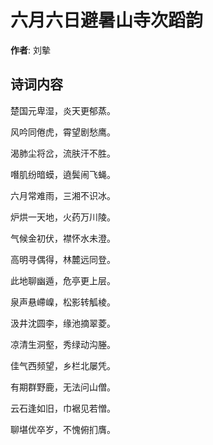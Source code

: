 # 六月六日避暑山寺次蹈韵

**作者**: 刘摰

## 诗词内容

楚国元卑湿，炎天更郁蒸。

风吟同倦虎，霄望剧愁鹰。

渴肺尘将岔，流肤汗不胜。

噆肌纷暗蟆，遶鬓闹飞蝇。

六月常难雨，三湘不识冰。

炉烘一天地，火药万川陵。

气候金初伏，襟怀水未澄。

高明寻偶得，林麓远同登。

此地聊幽遁，危亭更上层。

泉声悬嵽嵲，松影转觚棱。

汲井沈圆李，缘池摘翠菱。

凉清生洞壑，秀绿动沟塍。

佳气西频望，乡栏北屡凭。

有期群野鹿，无法问山僧。

云石逢如旧，巾裾见若憎。

聊堪优卒岁，不愧俯扪膺。

